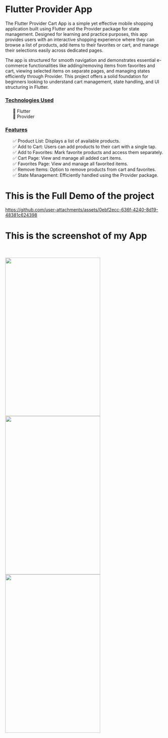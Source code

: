 # Flutter Provider App
 
The Flutter Provider Cart App is a simple yet effective mobile shopping application built using Flutter and the Provider package for state management. Designed for learning and practice purposes, this app provides users with an interactive shopping experience where they can browse a list of products, add items to their favorites or cart, and manage their selections easily across dedicated pages.

The app is structured for smooth navigation and demonstrates essential e-commerce functionalities like adding/removing items from favorites and cart, viewing selected items on separate pages, and managing states efficiently through Provider. This project offers a solid foundation for beginners looking to understand cart management, state handling, and UI structuring in Flutter.

<h3><u>Technologies Used</u></h3> <ul> 🔹 Flutter<br> 🔹 Provider<br> </ul> <h3><u>Features</u></h3> <ul> ✅ Product List: Displays a list of available products.<br> ✅ Add to Cart: Users can add products to their cart with a single tap.<br> ✅ Add to Favorites: Mark favorite products and access them separately.<br> ✅ Cart Page: View and manage all added cart items.<br> ✅ Favorites Page: View and manage all favorited items.<br> ✅ Remove Items: Option to remove products from cart and favorites.<br> ✅ State Management: Efficiently handled using the Provider package.<br> </ul>


<h1>This is the Full Demo of the project</h1>


https://github.com/user-attachments/assets/0ebf2ecc-636f-4240-8d19-48381c624398



<h1>This is the screenshot of my App</h1><br><br>

<img src="https://github.com/user-attachments/assets/522cb53e-9b47-4ed2-a627-f68c45ad394b" width="300" height="500">
<img src="https://github.com/user-attachments/assets/1b6b5e2b-7e53-4278-9efc-e5cbb94b543e" width="300" height="500">
<img src="https://github.com/user-attachments/assets/0ba99f73-a43d-4622-9162-9a36eacd30d7" width="300" height="500">
